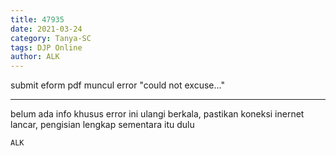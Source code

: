 ```yaml
---
title: 47935
date: 2021-03-24
category: Tanya-SC
tags: DJP Online
author: ALK
---
```


submit eform pdf muncul error "could not excuse..."

---

belum ada info khusus error ini ulangi berkala, pastikan koneksi inernet lancar, pengisian lengkap sementara itu dulu

`ALK`
